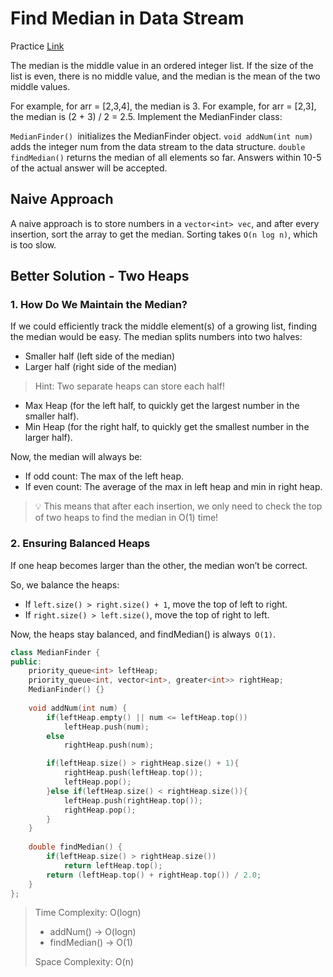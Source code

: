 # Find Median in Data Stream

Practice [Link](https://leetcode.com/problems/find-median-from-data-stream/description/)


The median is the middle value in an ordered integer list. If the size of the list is even, there is no middle value, and the median is the mean of the two middle values.

For example, for arr = [2,3,4], the median is 3.
For example, for arr = [2,3], the median is (2 + 3) / 2 = 2.5.
Implement the MedianFinder class:

`MedianFinder() `initializes the MedianFinder object.
`void addNum(int num)` adds the integer num from the data stream to the data structure.
`double findMedian()` returns the median of all elements so far. Answers within 10-5 of the actual answer will be accepted.


## Naive Approach

A naive approach is to store numbers in a `vector<int> vec`, and after every insertion, sort the array to get the median.
Sorting takes `O(n log n)`, which is too slow. 



## Better Solution - Two Heaps



### 1. How Do We Maintain the Median?

If we could efficiently track the middle element(s) of a growing list, finding the median would be easy.
The median splits numbers into two halves:
- Smaller half (left side of the median)
- Larger half (right side of the median)

> Hint: Two separate heaps can store each half!

- Max Heap (for the left half, to quickly get the largest number in the smaller half).
- Min Heap (for the right half, to quickly get the smallest number in the larger half).

Now, the median will always be:
- If odd count: The max of the left heap.
- If even count: The average of the max in left heap and min in right heap.
> 💡 This means that after each insertion, we only need to check the top of two heaps to find the median in O(1) time! 

### 2. Ensuring Balanced Heaps

If one heap becomes larger than the other, the median won’t be correct.

So, we balance the heaps:
- If `left.size() > right.size() + 1`, move the top of left to right.
- If `right.size() > left.size()`, move the top of right to left.

Now, the heaps stay balanced, and findMedian() is always` O(1)`.


```cpp
class MedianFinder {
public:
    priority_queue<int> leftHeap;
    priority_queue<int, vector<int>, greater<int>> rightHeap;
    MedianFinder() {}
    
    void addNum(int num) {
        if(leftHeap.empty() || num <= leftHeap.top())
            leftHeap.push(num);
        else
            rightHeap.push(num);

        if(leftHeap.size() > rightHeap.size() + 1){
            rightHeap.push(leftHeap.top());
            leftHeap.pop();
        }else if(leftHeap.size() < rightHeap.size()){
            leftHeap.push(rightHeap.top());
            rightHeap.pop();
        }
    }
    
    double findMedian() {
        if(leftHeap.size() > rightHeap.size())
            return leftHeap.top();
        return (leftHeap.top() + rightHeap.top()) / 2.0;
    }
};
```

>


> Time Complexity: O(logn)
> - addNum() -> O(logn)
> - findMedian() -> O(1)
>
> Space Complexity: O(n)